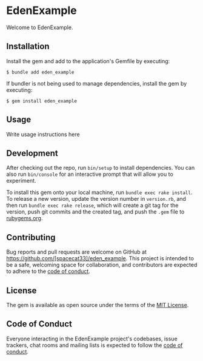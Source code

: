 # EdenExample

Welcome to EdenExample.

## Installation

Install the gem and add to the application's Gemfile by executing:

    $ bundle add eden_example

If bundler is not being used to manage dependencies, install the gem by executing:

    $ gem install eden_example

## Usage

Write usage instructions here

## Development

After checking out the repo, run `bin/setup` to install dependencies. You can also run `bin/console` for an interactive prompt that will allow you to experiment.

To install this gem onto your local machine, run `bundle exec rake install`. To release a new version, update the version number in `version.rb`, and then run `bundle exec rake release`, which will create a git tag for the version, push git commits and the created tag, and push the `.gem` file to [rubygems.org](https://rubygems.org).

## Contributing

Bug reports and pull requests are welcome on GitHub at https://github.com/[spacecat33]/eden_example. This project is intended to be a safe, welcoming space for collaboration, and contributors are expected to adhere to the [code of conduct](https://github.com/[spacecat33]/eden_example/blob/master/CODE_OF_CONDUCT.md).

## License

The gem is available as open source under the terms of the [MIT License](https://opensource.org/licenses/MIT).

## Code of Conduct

Everyone interacting in the EdenExample project's codebases, issue trackers, chat rooms and mailing lists is expected to follow the [code of conduct](https://github.com/[spacecat33]/eden_example/blob/master/CODE_OF_CONDUCT.md).
